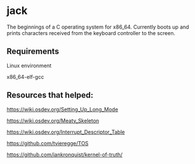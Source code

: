 # jack
The beginnings of a C operating system for x86_64.
Currently boots up and prints characters received from the keyboard controller to the screen.

## Requirements
Linux environment

x86_64-elf-gcc

## Resources that helped: 

https://wiki.osdev.org/Setting_Up_Long_Mode

https://wiki.osdev.org/Meaty_Skeleton

https://wiki.osdev.org/Interrupt_Descriptor_Table

https://github.com/tvieregge/TOS

https://github.com/iankronquist/kernel-of-truth/

